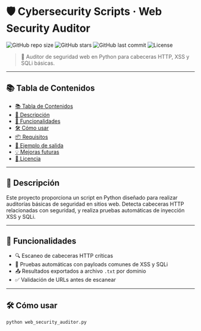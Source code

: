 # 🛡️ Cybersecurity Scripts · Web Security Auditor

![GitHub repo size](https://img.shields.io/github/repo-size/mramgonz/cybersecurity-scripts)
![GitHub stars](https://img.shields.io/github/stars/mramgonz/cybersecurity-scripts?style=social)
![GitHub last commit](https://img.shields.io/github/last-commit/mramgonz/cybersecurity-scripts)
![License](https://img.shields.io/badge/license-MIT-blue.svg)

> 🐍 Auditor de seguridad web en Python para cabeceras HTTP, XSS y SQLi básicas.

---

## 📚 Tabla de Contenidos

- [📚 Tabla de Contenidos](#-tabla-de-contenidos)
- [📌 Descripción](#-descripción)
- [🚀 Funcionalidades](#-funcionalidades)
- [🛠️ Cómo usar](#️-cómo-usar)
- [📦 Requisitos](#-requisitos)
- [📁 Ejemplo de salida](#-ejemplo-de-salida)
- [💡 Mejoras futuras](#-mejoras-futuras)
- [📄 Licencia](#-licencia)

---

## 📌 Descripción

Este proyecto proporciona un script en Python diseñado para realizar auditorías básicas de seguridad en sitios web. Detecta cabeceras HTTP relacionadas con seguridad, y realiza pruebas automáticas de inyección XSS y SQLi.

---

## 🚀 Funcionalidades

- 🔍 Escaneo de cabeceras HTTP críticas
- 🚨 Pruebas automáticas con payloads comunes de XSS y SQLi
- 📤 Resultados exportados a archivo `.txt` por dominio
- ✅ Validación de URLs antes de escanear

---

## 🛠️ Cómo usar

```bash
python web_security_auditor.py
